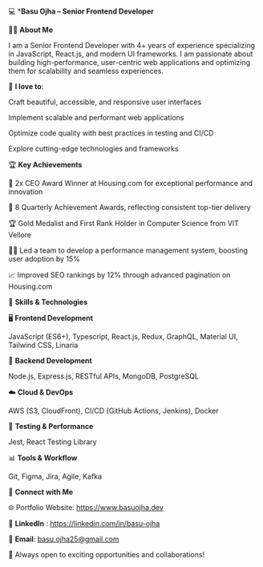 💻 ***Basu Ojha – Senior Frontend Developer**

  
👋🏻 **About Me**

I am a Senior Frontend Developer with 4+ years of experience specializing in JavaScript, React.js, and modern UI frameworks. I am passionate about building high-performance, user-centric web applications and optimizing them for scalability and seamless experiences.



🎯 **I love to**:

Craft beautiful, accessible, and responsive user interfaces

Implement scalable and performant web applications

Optimize code quality with best practices in testing and CI/CD

Explore cutting-edge technologies and frameworks



🏆 **Key Achievements**

🥇 2x CEO Award Winner at Housing.com for exceptional performance and innovation

🏅 8 Quarterly Achievement Awards, reflecting consistent top-tier delivery

🏆 Gold Medalist and First Rank Holder in Computer Science from VIT Vellore

👨‍💻 Led a team to develop a performance management system, boosting user adoption by 15%

📈 Improved SEO rankings by 12% through advanced pagination on Housing.com



🔧 **Skills & Technologies**


🖥️ **Frontend Development**

JavaScript (ES6+), Typescript, React.js, Redux, GraphQL, Material UI, Tailwind CSS, Linaria


🔗 **Backend Development**

Node.js, Express.js, RESTful APIs, MongoDB, PostgreSQL


☁️ **Cloud & DevOps**

AWS (S3, CloudFront), CI/CD (GitHub Actions, Jenkins), Docker


🧪 **Testing & Performance**

Jest, React Testing Library


📊 **Tools & Workflow**

Git, Figma, Jira, Agile, Kafka



🤝 **Connect with Me**

🌐 Portfolio Website: https://www.basuojha.dev

💼 **LinkedIn** : https://linkedin.com/in/basu-ojha

📧 **Email**: basu.ojha25@gmail.com

🚀 Always open to exciting opportunities and collaborations!

